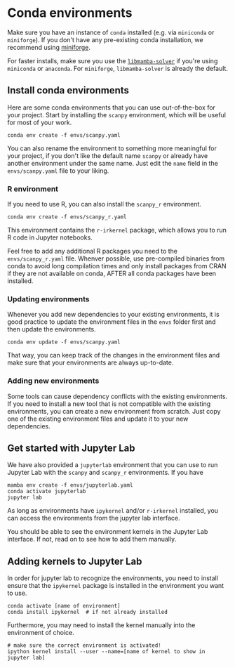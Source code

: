 # Conda environments

Make sure you have an instance of `conda` installed (e.g. via `miniconda` or `miniforge`).
If you don't have any pre-existing conda installation, we recommend using [miniforge](https://github.com/conda-forge/miniforge).

For faster installs, make sure you use the [`libmamba-solver`](https://www.anaconda.com/blog/a-faster-conda-for-a-growing-community) if you're using `miniconda` or `anaconda`.
For `miniforge`, `libmamba-solver` is already the default.

## Install conda environments

Here are some conda environments that you can use out-of-the-box for your project.
Start by installing the `scanpy` environment, which will be useful for most of your work.

```
conda env create -f envs/scanpy.yaml
```

You can also rename the environment to something more meaningful for your project, if you don't like the default name `scanpy` or already have another environment under the same name.
Just edit the `name` field in the `envs/scanpy.yaml` file to your liking.

### R environment

If you need to use R, you can also install the `scanpy_r` environment.

```
conda env create -f envs/scanpy_r.yaml
```

This environment contains the `r-irkernel` package, which allows you to run R code in Jupyter notebooks.

Feel free to add any additional R packages you need to the `envs/scanpy_r.yaml` file.
Whenver possible, use pre-compiled binaries from conda to avoid long compilation times and only install packages from CRAN if they are not available on conda, AFTER all conda packages have been installed.

### Updating environments

Whenever you add new dependencies to your existing environments, it is good practice to update the environment files in the `envs` folder first and then update the environments.

```
conda env update -f envs/scanpy.yaml
```

That way, you can keep track of the changes in the environment files and make sure that your environments are always up-to-date.

### Adding new environments

Some tools can cause dependency conflicts with the existing environments.
If you need to install a new tool that is not compatible with the existing environments, you can create a new environment from scratch.
Just copy one of the existing environment files and update it to your new dependencies.


## Get started with Jupyter Lab

We have also provided a `jupyterlab` environment that you can use to run Jupyter Lab with the `scanpy` and `scanpy_r` environments.
If you have

```
mamba env create -f envs/jupyterlab.yaml
conda activate jupyterlab
jupyter lab
```

As long as environments have `ipykernel` and/or `r-irkernel` installed, you can access the environments from the jupyter lab interface.

You should be able to see the environment kernels in the Jupyter Lab interface.
If not, read on to see how to add them manually.

## Adding kernels to Jupyter Lab

In order for jupyter lab to recognize the environments, you need to install ensure that the `ipykernel` package is installed in the environment you want to use.

```
conda activate [name of environment]
conda install ipykernel  # if not already installed
```

Furthermore, you may need to install the kernel manually into the environment of choice.

```
# make sure the correct environment is activated!
ipython kernel install --user --name=[name of kernel to show in jupyter lab]
```